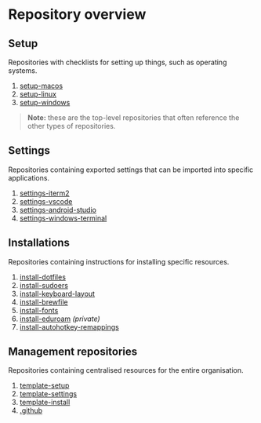 # Repository overview

## Setup

Repositories with checklists for setting up things, such as operating systems.

1. [setup-macos](https://github.com/weibeld-setup/setup-macos)
1. [setup-linux](https://github.com/weibeld-setup/setup-linux)
1. [setup-windows](https://github.com/weibeld-setup/setup-windows)

> **Note:** these are the top-level repositories that often reference the other types of repositories.

## Settings

Repositories containing exported settings that can be imported into specific applications.

1. [settings-iterm2](https://github.com/weibeld-setup/settings-iterm2)
1. [settings-vscode](https://github.com/weibeld-setup/settings-vscode)
1. [settings-android-studio](https://github.com/weibeld-setup/settings-android-studio)
1. [settings-windows-terminal](https://github.com/weibeld-setup/settings-windows-terminal)

## Installations

Repositories containing instructions for installing specific resources.

1. [install-dotfiles](https://github.com/weibeld-setup/install-dotfiles)
1. [install-sudoers](https://github.com/weibeld-setup/install-sudoers)
1. [install-keyboard-layout](https://github.com/weibeld-setup/install-keyboard-layout)
1. [install-brewfile](https://github.com/weibeld-setup/install-brewfile)
1. [install-fonts](https://github.com/weibeld-setup/install-fonts)
1. [install-eduroam](https://github.com/weibeld-setup/install-eduroam) _(private)_
1. [install-autohotkey-remappings](https://github.com/weibeld-setup/install-autohotkey-remappings)

## Management repositories

Repositories containing centralised resources for the entire organisation.

1. [template-setup](https://github.com/weibeld-setup/template-setup)
1. [template-settings](https://github.com/weibeld-setup/template-settings)
1. [template-install](https://github.com/weibeld-setup/template-install)
1. [.github](https://github.com/weibeld-setup/.github)
